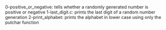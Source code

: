0-positive_or_negative: tells whether a randomly generated number is positive or negative
1-last_digit.c: prints the last digit of a random number generation
2-print_alphabet: prints the alphabet in lower case using only the putchar function
